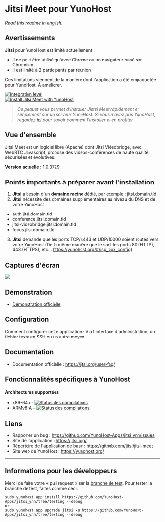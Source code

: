 # Jitsi Meet pour YunoHost

*[Read this readme in english.](./README.md)* 

## Avertissements

**Jitsi** pour YunoHost est limité actuellement :

  * Il ne peut être utilisé qu'avec Chrome ou un navigateur basé sur Chromium
  * Il est limité à 2 participants par réunion

Ces limitations viennent de la manière dont l'application a été empaquetée pour YunoHost. À améliorer.

[![Integration level](https://dash.yunohost.org/integration/jitsi.svg)](https://dash.yunohost.org/appci/app/jitsi)  
[![Install Jitsi Meet with YunoHost](https://install-app.yunohost.org/install-with-yunohost.png)](https://install-app.yunohost.org/?app=jitsi)

> *Ce paquet vous permet d'installer Jistsi Meet rapidement et simplement sur un serveur YunoHost. 
Si vous n'avez pas YunoHost, regardez [ici](https://yunohost.org/#/install) pour savoir comment l'installer et en profiter.*

## Vue d'ensemble

Jitsi Meet est un logiciel libre (Apache) dont Jitsi Videobridge, avec WebRTC Javascript, propose des vidéos-conférences de haute qualité, sécurisées et évolutives.

**Version actuelle :** 1.0.3729

## Points importants à préparer avant l'installation

1. **Jitsi** a besoin d'un **domaine racine** dédié, par exemple : jitsi.domain.tld
2. **Jitsi** nécessite des domaines supplémentaires au niveau du DNS et de votre YunoHost
  * auth.jitsi.domain.tld
  * conference.jitsi.domain.tld
  * jitsi-videobridge.jitsi.domain.tld
  * focus.jitsi.domain.tld
3. **Jitsi** demande que les ports TCP/4443 et UDP/10000 soient routés vers votre YunoHost (De la même manière que le sont les ports 80 (HTTP), 443 (HTTPS), etc... https://yunohost.org/#/isp_box_config)

## Captures d'écran

![](https://jitsi.org/wp-content/uploads/2018/08/brady-bunch-stand-up-1024x632.jpg)

## Démonstration

* [Démonstration officielle](https://meet.jit.si/)

## Configuration

Comment configurer cette application : Via l'interface d'administration, un fichier texte en SSH ou un autre moyen.

## Documentation

 * Documentation officielle : https://jitsi.org/user-faq/

## Fonctionnalités spécifiques à YunoHost

#### Architectures supportées

* x86-64b - [![Status des compilations](https://ci-apps.yunohost.org/ci/logs/jitsi%20%28Apps%29.svg)](https://ci-apps.yunohost.org/ci/apps/jitsi/)
* ARMv8-A - [![Status des compilations](https://ci-apps-arm.yunohost.org/ci/logs/jitsi%20%28Apps%29.svg)](https://ci-apps-arm.yunohost.org/ci/apps/jitsi/)

## Liens

 * Rapporter un bug : https://github.com/YunoHost-Apps/jitsi_ynh/issues
 * Site de l'application : https://jitsi.org/
 * Répertoire de l'application de base : https://github.com/jitsi/jitsi-meet
 * Site web de YunoHost : https://yunohost.org/

---
Informations pour les développeurs 
----------------

Merci de faire votre « pull request » sur la [branche de test](https://github.com/YunoHost-Apps/jitsi_ynh/tree/testing).
Pour tester la branche de test, faites comme ceci.
```
sudo yunohost app install https://github.com/YunoHost-Apps/jitsi_ynh/tree/testing --debug
or
sudo yunohost app upgrade jitsi -u https://github.com/YunoHost-Apps/jitsi_ynh/tree/testing --debug
```
